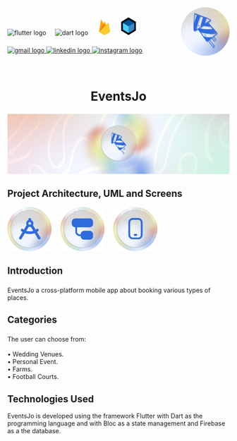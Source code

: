 
<img align="right" height="110" src="assets/git_images/logo.png"  />

###

<div align="left">
  <img src="https://cdn.jsdelivr.net/gh/devicons/devicon/icons/flutter/flutter-original.svg" height="30" alt="flutter logo"  />
  <img width="12" />
  <img src="https://cdn.jsdelivr.net/gh/devicons/devicon/icons/dart/dart-original.svg" height="30" alt="dart logo"  />
  <img width="12" />
  <img src="assets/git_images/firebase.png" height="35" alt="firebase logo"  />
  <img width="12" />
  <img src="assets/git_images/bloc.PNG" height="40" alt="bloc logo"  />
</div>

###

<div align="left">
  <a href="mailto:yahya.amarneh73@gmail.com">
  <img src="https://img.shields.io/static/v1?message=Gmail&logo=gmail&label=&color=D14836&logoColor=white&labelColor=&style=for-the-badge" height="35" alt="gmail logo"  />
  </a>
  <a href="https://www.linkedin.com/in/yahya-amarneh-315528229/">
  <img src="https://img.shields.io/static/v1?message=LinkedIn&logo=linkedin&label=&color=0077B5&logoColor=white&labelColor=&style=for-the-badge" height="35" alt="linkedin logo"  />
  </a>
  <a href="https://www.instagram.com/yahyaamarneh_/">
  <img src="https://img.shields.io/static/v1?message=Instagram&logo=instagram&label=&color=E4405F&logoColor=white&labelColor=&style=for-the-badge" height="35" alt="instagram logo"  />
  </a>
</div>

###

<br clear="both">

<h1 align="center">EventsJo</h1>

###

<div align="center">
  <img  src="assets/git_images/banner.PNG"  />
</div>

###

<h2 align="left">Project Architecture, UML and Screens</h2>
<div align="left">
  
<a href="https://drive.google.com/file/d/151Gh3IPBVC2VyLv4quY4qaiMTGQLyQC-/view?usp=sharing" style="text-decoration: none">
  <img src="assets/git_images/archjo.png" height="100" alt="Project Architecture"  />
</a>
 
<img width="12" />
  
<a  style="text-decoration: dotted" href="https://drive.google.com/file/d/1Jdf2Tx_KFwl9lGgbJFPikjUTi1AOaaDE/view?usp=sharing">
  <img src="assets/git_images/diagramjo.png" height="100" alt="Project UML"  />
</a>

<img width="12" />

<a style="text-decoration: none" href="https://drive.google.com/file/d/1nL5Vg3SFE-SD3r8JxnhDIas4NuTnz1mx/view?usp=sharing " >
  <img src="assets/git_images/mobilejo.png" height="100" alt="Project Screens and Navigation"  />
</a>
  
</div>

###

<h2 align="left">Introduction</h2>

###

<p align="left">EventsJo a cross-platform mobile app about booking various types of places.</p>

###

<h2 align="left">Categories</h2>

###

<p align="left">The user can choose from:<br><br>• Wedding Venues.<br>• Personal Event.<br>• Farms.<br>• Football Courts.</p>

###

<h2 align="left">Technologies Used</h2>

<p align="left">EventsJo is developed using the framework Flutter with Dart as the programming language and with Bloc as a state management and Firebase as a the database.</p>

###



